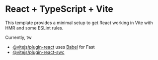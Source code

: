 # React + TypeScript + Vite

This template provides a minimal setup to get React working in Vite with HMR and some ESLint rules.

Currently, tw
- [@vitejs/plugin-react](https://github.com/vitejs/vite-plugin-react/blob/main/packages/plugin-react/README.md) uses [Babel](https://babeljs.io/) for Fast 
- [@vitejs/plugin-react-swc](https://github.com/vitejs/vite-plugin-react-swc) 


